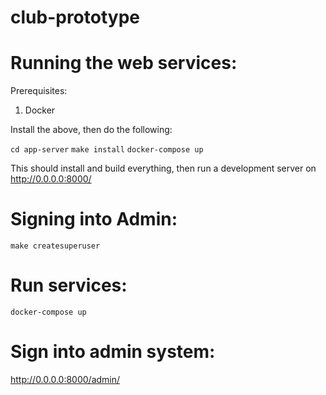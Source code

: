 # club-prototype

# Running the web services:

Prerequisites:

1. Docker

Install the above, then do the following:

  `cd app-server`
  `make install`
  `docker-compose up`

This should install and build everything, then run a development server on http://0.0.0.0:8000/

# Signing into Admin:

  `make createsuperuser`
  
# Run services:
 
  `docker-compose up`
  
# Sign into admin system:

  http://0.0.0.0:8000/admin/
    
